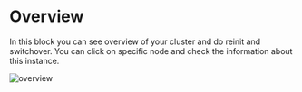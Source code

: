 # Overview

In this block you can see overview of your cluster and do reinit and switchover.
You can click on specific node and check the information about this instance.

![overview](https://github.com/veegres/ivory/blob/master/doc/images/overview.png)
